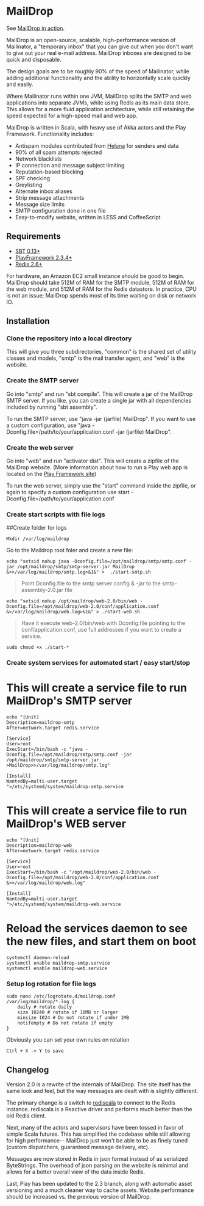 MailDrop
========

See [MailDrop in action](http://maildrop.cc).

MailDrop is an open-source, scalable, high-performance version of Mailinator,
a "temporary inbox" that you can give out when you don't want to give out
your real e-mail address. MailDrop inboxes are designed to be quick and
disposable.

The design goals are to be roughly 90% of the speed of Mailinator, while
adding additional functionality and the ability to horizontally scale
quickly and easily.

Where Mailinator runs within one JVM, MailDrop splits the SMTP and web 
applications into separate JVMs, while using Redis as its main data store.
This allows for a more fluid application architecture, while still retaining
the speed expected for a high-speed mail and web app.

MailDrop is written in Scala, with heavy use of Akka actors and the Play
Framework. Functionality includes:

* Antispam modules contributed from [Heluna](https://heluna.com/) for
senders and data
* 90% of all spam attempts rejected
* Network blacklists
* IP connection and message subject limiting
* Reputation-based blocking
* SPF checking
* Greylisting
* Alternate inbox aliases
* Strip message attachments
* Message size limits
* SMTP configuration done in one file
* Easy-to-modify website, written in LESS and CoffeeScript


Requirements
------------

* [SBT 0.13+](http://www.scala-sbt.org/)
* [PlayFramework 2.3.4+](http://www.playframework.com/)
* [Redis 2.6+](http://redis.io/)

For hardware, an Amazon EC2 small instance should be good to begin.
MailDrop should take 512M of RAM for the SMTP module, 512M of RAM for
the web module, and 512M of RAM for the Redis datastore. In practice,
CPU is not an issue; MailDrop spends most of its time waiting on disk
or network IO.


Installation
------------

### Clone the repository into a local directory

This will give you three subdirectories, "common" is the shared set of utility
classes and models, "smtp" is the mail transfer agent, and "web" is the
website.

### Create the SMTP server

Go into "smtp" and run "sbt compile". This will create a jar of the MailDrop
SMTP server. If you like, you can create a single jar with all dependencies
included by running "sbt assembly".

To run the SMTP server, use "java -jar (jarfile) MailDrop". If you want to use a
custom configuration, use "java -Dconfig.file=/path/to/your/application.conf
-jar (jarfile) MailDrop".

### Create the web server

Go into "web" and run "activator dist". This will create a zipfile of the MailDrop
website. (More information about how to run a Play web app is located on the
[Play Framework site](http://www.playframework.com/))

To run the web server, simply use the "start" command inside the zipfile, or
again to specify a custom configuration use start 
-Dconfig.file=/path/to/your/application.conf

### Create start scripts with file logs

##Create folder for logs

    Mkdir /var/log/maildrop

Go to the Maildrop root foler and create a new file:

    echo "setsid nohup java -Dconfig.file=/opt/maildrop/smtp/smtp.conf -jar /opt/maildrop/smtp/smtp-server.jar MailDrop &>>/var/log/maildrop/smtp.log>&1&" >  ./start-smtp.sh

>Point Dconfig.file to the smtp server config & -jar to the smtp-assembly-2.0.jar file

    echo "setsid nohup /opt/maildrop/web-2.0/bin/web -Dconfig.file=/opt/maildrop/web-2.0/conf/application.conf &>/var/log/maildrop/web.log>&1&" > ./start-web.sh

>Have it execute web-2.0/bin/web with Dconfig.file pointing to the conf/application.conf, use full addresses if you want to create a service.

    sudo chmod +x ./start-*

### Create system services for automated start / easy start/stop

# This will create a service file to run MailDrop's SMTP server 

    echo "[Unit]
    Description=maildrop-smtp
    After=network.target redis.service
     
    [Service]
    User=root
    ExecStart=/bin/bash -c "java -Dconfig.file=/opt/maildrop/smtp/smtp.conf -jar /opt/maildrop/smtp/smtp-server.jar >MailDrop>>/var/log/maildrop/smtp.log" 
     
    [Install]
    WantedBy=multi-user.target
    ">/etc/systemd/system/maildrop-smtp.service


# This will create a service file to run MailDrop's WEB server

    echo "[Unit]
    Description=maildrop-web
    After=network.target redis.service
    
    [Service]
    User=root
    ExecStart=/bin/bash -c "/opt/maildrop/web-2.0/bin/web -Dconfig.file=/opt/maildrop/web-2.0/conf/application.conf &>>/var/log/maildrop/web.log"
    
    [Install]
    WantedBy=multi-user.target
    ">/etc/systemd/system/maildrop-web.service

# Reload the services daemon to see the new files, and start them on boot

    systemctl daemon-reload
    systemctl enable maildrop-smtp.service
    systemctl enable maildrop-web.service

### Setup log rotation for file logs

    sudo nano /etc/logrotate.d/maildrop.conf
    /var/log/maildrop/*.log {
        daily # rotate daily
        size 10240 # rotate if 10MB or larger
        minsize 1024 # Do not rotate if under 1MB
        notifempty # Do not rotate if empty
    }
Obviously you can set your own rules on rotation

    Ctrl + X -> Y to save

Changelog
---------

Version 2.0 is a rewrite of the internals of MailDrop. The site itself has
the same look and feel, but the way messages are dealt with is slightly
different.

The primary change is a switch to
[rediscala](https://github.com/etaty/rediscala) to connect to the Redis
instance. rediscala is a Reactive driver and performs much better than
the old Redis client.

Next, many of the actors and supervisors have been tossed in favor of
simple Scala futures. This has simplified the codebase while still
allowing for high performance-- MailDrop just won't be able to be as
finely tuned (custom dispatchers, guaranteed message delivery, etc).

Messages are now stored in Redis in json format instead of as serialized
ByteStrings. The overhead of json parsing on the website is minimal and
allows for a better overall view of the data inside Redis.

Last, Play has been updated to the 2.3 branch, along with automatic
asset versioning and a much cleaner way to cache assets. Website
performance should be increased vs. the previous version of MailDrop.

